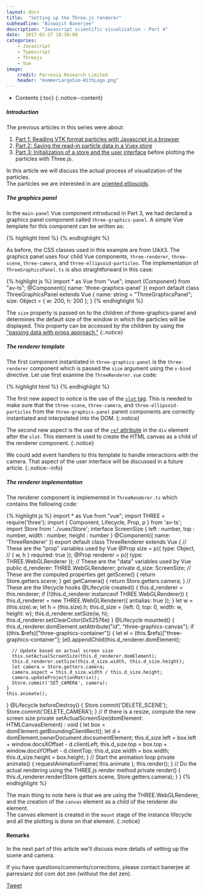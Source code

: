 ```yaml
---
layout: docs
title:  "Setting up the Three.js renderer"
subheadline: "Biswajit Banerjee"
description: "Javascript scientific visualization - Part 4"
date:  2017-02-27 10:30:00
categories:
    - Javascript
    - Typescript
    - Threejs
    - Vue
image:
    credit: Parresia Research Limited
    header: "HummerLargeSim-WithLogo.png"
---
```


- Contents
{:toc}
{:.notice--content}

##### Introduction #####
The previous articles in this series were about:

1. [Part 1: Reading VTK format particles with Javascript in a browser](http://www.parresianz.com/javascript/typescript/vue/vuex/xml/reading-vtk-particles/)
2. [Part 2: Saving the read-in particle data in a Vuex store](http://www.parresianz.com/javascript/typescript/vue/vuex/vuex-store/)
3. [Part 3: Initialization of a store and the user interface](http://www.parresianz.com/javascript/typescript/threejs/vue/vtk-threejs/) before plotting the particles with Three.js.

In this article we will discuss the actual process of visualization of the particles.  
The particles we are interested in are [oriented ellipsoids](https://en.wikipedia.org/wiki/Ellipsoid).

##### The graphics panel #####
In the `main-panel` Vue component introduced in Part 3, we had declared a graphics panel
component called `three-graphics-panel`.  A simple Vue template for this component can be
written as:

{% highlight html %}
<template>
  <div id='three-graphics-container'>
    <div class="uk-card uk-card-default uk-card-large">
      <div class="uk-card-body">
        <!-- The renderer Vue component -->
        <three-renderer v-bind:size="{w:500, h:500}">
          <!-- The scene Vue component -->
          <three-scene v-bind:size="size"> 
            <!-- The camera Vue component -->
            <three-camera  v-bind:size="size"
                           v-bind:position="{x: 100,  z: 15 }">
            </three-camera>
            <!-- The particles Vue component -->
            <three-ellipsoid-particles> </three-ellipsoid-particles>
          </three-scene>
        </three-renderer>
      </div>
    </div>
  </div>
</template>
<script src="./ThreeGraphicsPanel.ts"> </script>
{% endhighlight %}

As before, the CSS classes used in this example are from Uikit3.  The graphics panel uses
four child Vue components, `three-renderer`, `three-scene`, `three-camera`, and
`three-ellipsoid-particles`.  The implementation of `ThreeGraphicsPanel.ts` is also
straightforward in this case:

{% highlight js %}
import * as Vue from "vue";
import {Component} from "av-ts";
@Component({
  name: 'three-graphics-panel'
})
export default class ThreeGraphicsPanel extends Vue {
  name: string = "ThreeGraphicsPanel";
  size: Object = {
    w: 200,
    h: 200
  };
}
{% endhighlight %}

The `size` property is passed on to the children of three-graphics-panel and determines the
default size of the window in which the particles will be displayed.  This property can be
accessed by the children by using the
["passing data with props approach."](https://vuejs.org/v2/guide/components.html#Passing-Data-with-Props)
{:.notice}

##### The renderer template #####
The first component instantiated in `three-graphics-panel` is the `three-renderer` component which
is passed the `size` argument using the `v-bind` directive.  Let use first examine
the `ThreeRenderer.vue` code:

{% highlight html %}
<template>
  <div id="three-renderer-div">
    <slot></slot>
    <div ref="three-graphics-container"
         id="three-renderer-graphics-div">
    </div>
  </div>
</template>
<script src="./ThreeRenderer.ts"> </script>
{% endhighlight %}

The first new aspect to notice is the use of the
[`slot` tag](https://vuejs.org/v2/guide/components.html#Content-Distribution-with-Slots).  This
is needed to make sure that the `three-scene`, `three-camera`, and `three-ellipsoid-particles`
from the `three-graphics-panel` parent components are correctly instantiated and interpolated
into the DOM.
{:.notice}

The second new aspect is the use of the [`ref` attribute](https://vuejs.org/v2/api/#ref)
in the `div` element after the `slot`.  This element is used to create the HTML canvas as
a child of the renderer component.
{:.notice}

We could add event handlers to this template to handle interactions with the camera.  That
aspect of the user interface will be discussed in a future article.
{:.notice--info}

##### The renderer implementation #####
The renderer component is implemented in `ThreeRenderer.ts` which contains the following
code:

{% highlight js %}
import * as Vue from "vue";
import THREE = require('three');
import { Component, Lifecycle, Prop, p } from 'av-ts';
import Store from '../vuex/Store';
interface ScreenSize {
  left : number, top : number, width : number, height : number
}
@Component({
  name: 'ThreeRenderer'
})
export default class ThreeRenderer extends Vue {
  // These are the "prop" variables used by Vue
  @Prop
  size = p({
    type: Object, // { w, h }
    required: true
  });
  @Prop
  renderer = p({
    type: THREE.WebGLRenderer
  });
  // These are the "data" variables used by Vue
  public  d_renderer: THREE.WebGLRenderer;
  private d_size: ScreenSize;
  // These are the computed properties
  get getScene() {
    return Store.getters.scene;
  }
  get getCamera() {
    return Store.getters.camera;
  }
  // These are the lifecycle hooks
  @Lifecycle
  created() {
    this.d_renderer = this.renderer;
    if (!(this.d_renderer instanceof THREE.WebGLRenderer)) {
      this.d_renderer = new THREE.WebGLRenderer({ antialias: true });
    }
    let w = (<any>this.size).w;
    let h = (<any>this.size).h;
    this.d_size = {left: 0, top: 0, width: w, height: w};
    this.d_renderer.setSize(w, h);
    this.d_renderer.setClearColor(0x52576e)
  }
  @Lifecycle
  mounted() {
    this.d_renderer.domElement.setAttribute("id", "three-graphics-canvas");
    if ((this.$refs)["three-graphics-container"]) {
      let el  = (this.$refs)["three-graphics-container"];
      (<any>el).appendChild(this.d_renderer.domElement);

      // Update based on actual screen size
      this.setActualScreenSize(this.d_renderer.domElement);
      this.d_renderer.setSize(this.d_size.width, this.d_size.height);
      let camera = Store.getters.camera;
      camera.aspect = this.d_size.width / this.d_size.height;
      camera.updateProjectionMatrix();
      Store.commit('SET_CAMERA', camera);
    }
    this.animate();
  }
  @Lifecycle
  beforeDestroy() {
    Store.commit('DELETE_SCENE');
    Store.commit('DELETE_CAMERA');
  }
  // If there is a resize, compute the new screen size
  private setActualScreenSize(domElement: HTMLCanvasElement) : void {
    let box = domElement.getBoundingClientRect();
    let d = domElement.ownerDocument.docsumentElement;
    this.d_size.left = box.left + window.docsXOffset - d.clientLeft;
    this.d_size.top = box.top + window.docsYOffset - d.clientTop;
    this.d_size.width = box.width;
    this.d_size.height = box.height;
  }
  // Start the animation loop
  private animate() {
    requestAnimationFrame( this.animate );
    this.render();
  }
  // Do the actual rendering using the THREE.js render method
  private render() {
    this.d_renderer.render(Store.getters.scene, Store.getters.camera);
  }
}
{% endhighlight %}

The main thing to note here is that we are using the THREE.WebGLRenderer, and 
the creation of the `canvas` element as a child of the renderer div element.  
The canvas element is created in the `mount` stage of the instance lifecycle and
all the plotting is done on that element.
{:.notice}

#### Remarks ####
In the next part of this article we'll discuss more details of setting up the scene and camera.

If you have questions/comments/corrections, please contact banerjee at parresianz dot com dot zen (without the dot zen).


<a class="twitter-share-button" href="https://twitter.com/intent/tweet" data-via="parresianz"> Tweet</a>
<script src="//platform.linkedin.com/in.js" type="text/javascript">
  lang: en_US
</script>
<script type="IN/Share" data-counter="right"></script>

